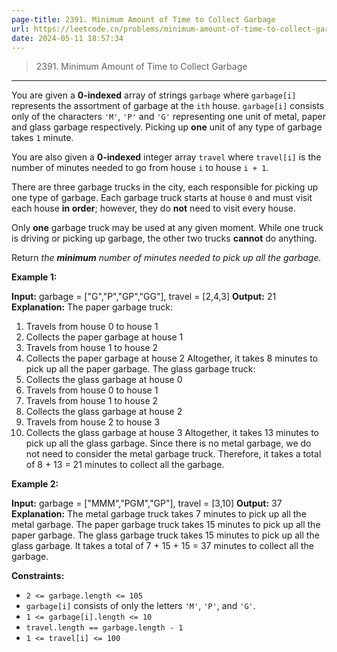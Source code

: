 ```yaml
---
page-title: 2391. Minimum Amount of Time to Collect Garbage
url: https://leetcode.cn/problems/minimum-amount-of-time-to-collect-garbage/description/?envType=daily-question&envId=2024-05-11
date: 2024-05-11 18:57:34
---
```


> 2391\. Minimum Amount of Time to Collect Garbage

---

You are given a **0-indexed** array of strings `garbage` where `garbage[i]` represents the assortment of garbage at the `ith` house. `garbage[i]` consists only of the characters `'M'`, `'P'` and `'G'` representing one unit of metal, paper and glass garbage respectively. Picking up **one** unit of any type of garbage takes `1` minute.

You are also given a **0-indexed** integer array `travel` where `travel[i]` is the number of minutes needed to go from house `i` to house `i + 1`.

There are three garbage trucks in the city, each responsible for picking up one type of garbage. Each garbage truck starts at house `0` and must visit each house **in order**; however, they do **not** need to visit every house.

Only **one** garbage truck may be used at any given moment. While one truck is driving or picking up garbage, the other two trucks **cannot** do anything.

Return *the **minimum** number of minutes needed to pick up all the garbage.*

**Example 1:**

**Input:** garbage = \["G","P","GP","GG"\], travel = \[2,4,3\]
**Output:** 21
**Explanation:**
The paper garbage truck:
1. Travels from house 0 to house 1
2. Collects the paper garbage at house 1
3. Travels from house 1 to house 2
4. Collects the paper garbage at house 2
Altogether, it takes 8 minutes to pick up all the paper garbage.
The glass garbage truck:
1. Collects the glass garbage at house 0
2. Travels from house 0 to house 1
3. Travels from house 1 to house 2
4. Collects the glass garbage at house 2
5. Travels from house 2 to house 3
6. Collects the glass garbage at house 3
Altogether, it takes 13 minutes to pick up all the glass garbage.
Since there is no metal garbage, we do not need to consider the metal garbage truck.
Therefore, it takes a total of 8 + 13 = 21 minutes to collect all the garbage.

**Example 2:**

**Input:** garbage = \["MMM","PGM","GP"\], travel = \[3,10\]
**Output:** 37
**Explanation:**
The metal garbage truck takes 7 minutes to pick up all the metal garbage.
The paper garbage truck takes 15 minutes to pick up all the paper garbage.
The glass garbage truck takes 15 minutes to pick up all the glass garbage.
It takes a total of 7 + 15 + 15 = 37 minutes to collect all the garbage.

**Constraints:**

-   `2 <= garbage.length <= 105`
-   `garbage[i]` consists of only the letters `'M'`, `'P'`, and `'G'`.
-   `1 <= garbage[i].length <= 10`
-   `travel.length == garbage.length - 1`
-   `1 <= travel[i] <= 100`